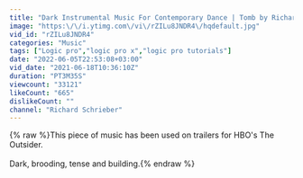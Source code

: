 ```yaml
---
title: "Dark Instrumental Music For Contemporary Dance | Tomb by Richard Schrieber"
image: "https:\/\/i.ytimg.com\/vi\/rZILu8JNDR4\/hqdefault.jpg"
vid_id: "rZILu8JNDR4"
categories: "Music"
tags: ["Logic pro","logic pro x","logic pro tutorials"]
date: "2022-06-05T22:53:08+03:00"
vid_date: "2021-06-18T10:36:10Z"
duration: "PT3M35S"
viewcount: "33121"
likeCount: "665"
dislikeCount: ""
channel: "Richard Schrieber"
---
```

{% raw %}This piece of music has been used on trailers for HBO's The Outsider.<br /><br />Dark, brooding, tense and building.{% endraw %}
